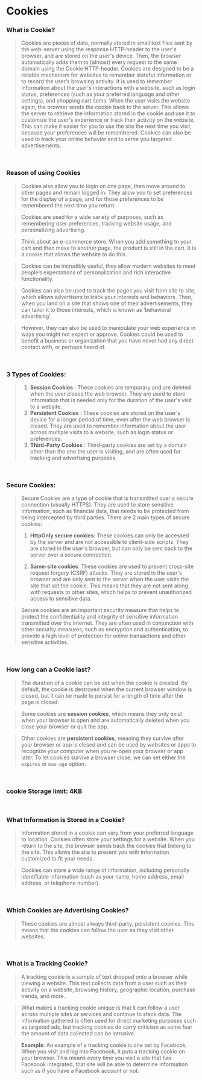 # Cookies

### What is Cookie?

> Cookies are pieces of data, normally stored in small text files sent by the web-server using the response HTTP-header to the user's browser, and are stored on the user's device. Then, the browser automatically adds them to (almost) every request to the same domain using the Cookie HTTP-header. Cookies are designed to be a reliable mechanism for websites to remember stateful information or to record the user’s browsing activity. It is used to remember information about the user's interactions with a website, such as login status, preferences (such as your preferred language and other settings), and shopping cart items. When the user visits the website again, the browser sends the cookie back to the server. This allows the server to retrieve the information stored in the cookie and use it to customize the user's experience or track their activity on the website. This can make it easier for you to use the site the next time you visit, because your preferences will be remembered. Cookies can also be used to track your online behavior and to serve you targeted advertisements.

<br>

### Reason of using Cookies

> Cookies also allow you to login on one page, then move around to other pages and remain logged in. They allow you to set preferences for the display of a page, and for those preferences to be remembered the next time you return.

> Cookies are used for a wide variety of purposes, such as remembering user preferences, tracking website usage, and personalizing advertising.

> Think about an e-commerce store. When you add something to your cart and then move to another page, the product is still in the cart. It is a cookie that allows the website to do this.

> Cookies can be incredibly useful, they allow modern websites to meet people’s expectations of personalization and rich interactive functionality.

> Cookies can also be used to track the pages you visit from site to site, which allows advertisers to track your interests and behaviors. Then, when you land on a site that shows one of their advertisements, they can tailor it to those interests, which is known as ‘behavioral advertising’.

> However, they can also be used to manipulate your web experience in ways you might not expect or approve. Cookies could be used to benefit a business or organization that you have never had any direct contact with, or perhaps heard of.

<br>

### 3 Types of Cookies:

> 1. **Session Cookies** : These cookies are temporary and are deleted when the user closes the web browser. They are used to store information that is needed only for the duration of the user's visit to a website.
> 2. **Persistent Cookies** : These cookies are stored on the user's device for a longer period of time, even after the web browser is closed. They are used to remember information about the user across multiple visits to a website, such as login status or preferences.
> 3. **Third-Party Cookies** : Third-party cookies are set by a domain other than the one the user is visiting, and are often used for tracking and advertising purposes.

<br>

### Secure Cookies:

> Secure Cookies are a type of cookie that is transmitted over a secure connection (usually HTTPS). They are used to store sensitive information, such as financial data, that needs to be protected from being intercepted by third parties.
> There are 2 main types of secure cookies:
>
> 1. **HttpOnly secure cookies**: These cookies can only be accessed by the server and are not accessible to client-side scripts. They are stored in the user's browser, but can only be sent back to the server over a secure connection.
>
> 2. **Same-site cookies**: These cookies are used to prevent cross-site request forgery (CSRF) attacks. They are stored in the user's browser and are only sent to the server when the user visits the site that set the cookie. This means that they are not sent along with requests to other sites, which helps to prevent unauthorized access to sensitive data.

> Secure cookies are an important security measure that helps to protect the confidentiality and integrity of sensitive information transmitted over the internet. They are often used in conjunction with other security measures, such as encryption and authentication, to provide a high level of protection for online transactions and other sensitive activities.

<br>

### How long can a Cookie last?

> The duration of a cookie can be set when the cookie is created. By default, the cookie is destroyed when the current browser window is closed, but it can be made to persist for a length of time after the page is closed.

> Some cookies are **session cookies**, which means they only exist when your browser is open and are automatically deleted when you close your browser or quit the app.

> Other cookies are **persistent cookies**, meaning they survive after your browser or app is closed and can be used by websites or apps to recognize your computer when you re-open your browser or app later. To let cookies survive a browser close, we can set either the `expires` or `max-age` option.

<br>

### cookie Storage limit: 4KB

<br>

### What Information is Stored in a Cookie?

> Information stored in a cookie can vary from your preferred language to location. Cookies often store your settings for a website. When you return to the site, the browser sends back the cookies that belong to the site. This allows the site to present you with information customized to fit your needs.

> Cookies can store a wide range of information, including personally identifiable information (such as your name, home address, email address, or telephone number).

<br>

### Which Cookies are Advertising Cookies?

> These cookies are almost always third-party, persistent cookies. This means that the cookies can follow the user as they visit other websites.

<br>

### What is a Tracking Cookie?

> A tracking cookie is a sample of text dropped onto a browser while viewing a website. This text collects data from a user such as their activity on a website, browsing history, geographic location, purchase trends, and more.

> What makes a tracking cookie unique is that it can follow a user across multiple sites or services and continue to stack data. The information gathered is often used for direct marketing purposes such as targeted ads, but tracking cookies do carry criticism as some fear the amount of data collected can be intrusive.

> **Example**:
> An example of a tracking cookie is one set by Facebook. When you visit and log into Facebook, it puts a tracking cookie on your browser. This means every time you visit a site that has Facebook integrated, that site will be able to determine information such as if you have a Facebook account or not.

<br>
